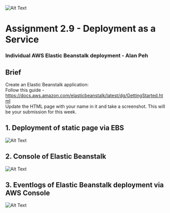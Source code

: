 ![Alt Text](https://github.com/lann87/cloud_infra_eng_ntu_coursework_alanp/blob/main/.misc/ntu_logo.png)
# Assignment 2.9 - Deployment as a Service
### Individual AWS Elastic Beanstalk deployment - Alan Peh

## Brief  
Create an Elastic Beanstalk application:  
Follow this guide - https://docs.aws.amazon.com/elasticbeanstalk/latest/dg/GettingStarted.html  
Update the HTML page with your name in it and take a screenshot. This will be your submission for this week.  

## 1. Deployment of static page via EBS  
![Alt Text](https://github.com/lann87/cloud_infra_eng_ntu_coursework_alanp/blob/main/module2/assignment2.9/alanp_eb_deployment.png)  


## 2. Console of Elastic Beanstalk  
![Alt Text](https://github.com/lann87/cloud_infra_eng_ntu_coursework_alanp/blob/main/module2/assignment2.9/alanp_eb_console.png)

## 3. Eventlogs of Elastic Beanstalk deployment via AWS Console
![Alt Text](https://github.com/lann87/cloud_infra_eng_ntu_coursework_alanp/blob/main/module2/assignment2.9/alanp_eb_eventlogs.png)